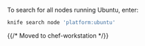 To search for all nodes running Ubuntu, enter:

```bash
knife search node 'platform:ubuntu'
```

{{/* Moved to chef-workstation */}}
